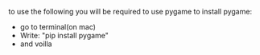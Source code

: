 to use the following you will be required to use pygame
to install pygame:
- go to terminal(on mac)
- Write: "pip install pygame"
- and voilla
